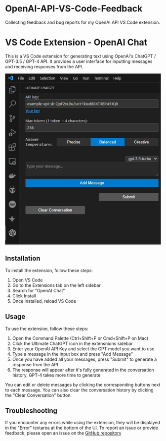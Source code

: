 # OpenAI-API-VS-Code-Feedback
Collecting feedback and bug reports for my OpenAI API VS Code extension.

# VS Code Extension - OpenAI Chat

This is a VS Code extension for generating text using OpenAI's ChatGPT / GPT-3.5 / GPT-4 API. It provides a user interface for inputting messages and receiving responses from the API.


![Screenshot](media\OpenAI%20API%20Preview.jpg)


## Installation

To install the extension, follow these steps:

1. Open VS Code
2. Go to the Extensions tab on the left sidebar
3. Search for "OpenAI Chat"
4. Click Install
5. Once installed, reload VS Code

## Usage

To use the extension, follow these steps:

1. Open the Command Palette (Ctrl+Shift+P or Cmd+Shift+P on Mac)
2. Click the Ultimate ChatGPT icon in the extensnions sidebar
3. Enter your OpenAI API Key and select the GPT model you want to use
4. Type a message in the input box and press "Add Message"
5. Once you have added all your messages, press "Submit" to generate a response from the API
6. The response will appear after it's fully generated in the conversation history, GPT-4 takes more time to generate

You can edit or delete messages by clicking the corresponding buttons next to each message. You can also clear the conversation history by clicking the "Clear Conversation" button.

## Troubleshooting

If you encounter any errors while using the extension, they will be displayed in the "Error" textarea at the bottom of the UI.
To report an issue or provide feedback, please open an issue on the [GitHub repository](https://github.com/yourusername/yourpublicrepository/issues)
